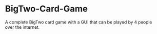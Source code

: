 # BigTwo-Card-Game
A complete BigTwo card game with a GUI that can be played by 4 people over the internet.
